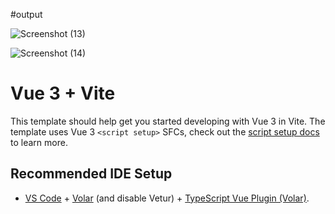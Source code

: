 #output

![Screenshot (13)](https://github.com/Shubh-88/VoiceRecognition/assets/97448182/199048ad-9db2-4ebd-a7bd-0c109a4fe948)




![Screenshot (14)](https://github.com/Shubh-88/VoiceRecognition/assets/97448182/2afc0d94-07bf-4ca9-bcec-01166515c3db)


# Vue 3 + Vite


This template should help get you started developing with Vue 3 in Vite. The template uses Vue 3 `<script setup>` SFCs, check out the [script setup docs](https://v3.vuejs.org/api/sfc-script-setup.html#sfc-script-setup) to learn more.

## Recommended IDE Setup

- [VS Code](https://code.visualstudio.com/) + [Volar](https://marketplace.visualstudio.com/items?itemName=Vue.volar) (and disable Vetur) + [TypeScript Vue Plugin (Volar)](https://marketplace.visualstudio.com/items?itemName=Vue.vscode-typescript-vue-plugin).


